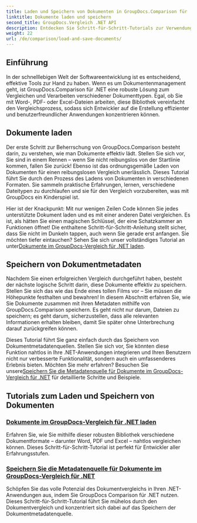 ```yaml
---
title: Laden und Speichern von Dokumenten in GroupDocs.Comparison für .NET
linktitle: Dokumente laden und speichern
second_title: GroupDocs.Vergleich .NET API
description: Entdecken Sie Schritt-für-Schritt-Tutorials zur Verwendung von GroupDocs.Comparison für .NET zum effizienten Laden und Speichern von Dokumenten. Perfekt für Entwickler, die Dokumentvergleiche optimieren möchten.
weight: 22
url: /de/comparison/load-and-save-documents/
---
```

## Einführung

In der schnelllebigen Welt der Softwareentwicklung ist es entscheidend, effektive Tools zur Hand zu haben. Wenn es um Dokumentenmanagement geht, ist GroupDocs.Comparison für .NET eine robuste Lösung zum Vergleichen und Verarbeiten verschiedener Dokumenttypen. Egal, ob Sie mit Word-, PDF- oder Excel-Dateien arbeiten, diese Bibliothek vereinfacht den Vergleichsprozess, sodass sich Entwickler auf die Erstellung effizienter und benutzerfreundlicher Anwendungen konzentrieren können.

## Dokumente laden

Der erste Schritt zur Beherrschung von GroupDocs.Comparison besteht darin, zu verstehen, wie man Dokumente effektiv lädt. Stellen Sie sich vor, Sie sind in einem Rennen – wenn Sie nicht reibungslos von der Startlinie kommen, fallen Sie zurück! Ebenso ist das ordnungsgemäße Laden von Dokumenten für einen reibungslosen Vergleich unerlässlich. Dieses Tutorial führt Sie durch den Prozess des Ladens von Dokumenten in verschiedenen Formaten. Sie sammeln praktische Erfahrungen, lernen, verschiedene Dateitypen zu durchlaufen und sie für den Vergleich vorzubereiten, was mit GroupDocs ein Kinderspiel ist.

Hier ist der Knackpunkt: Mit nur wenigen Zeilen Code können Sie jedes unterstützte Dokument laden und es mit einer anderen Datei vergleichen. Es ist, als hätten Sie einen magischen Schlüssel, der eine Schatzkammer an Funktionen öffnet! Die enthaltene Schritt-für-Schritt-Anleitung stellt sicher, dass Sie nicht im Dunkeln tappen, auch wenn Sie gerade erst anfangen. Sie möchten tiefer eintauchen? Sehen Sie sich unser vollständiges Tutorial an unter[Dokumente im GroupDocs-Vergleich für .NET laden](./load-documents/).

## Speichern von Dokumentmetadaten

Nachdem Sie einen erfolgreichen Vergleich durchgeführt haben, besteht der nächste logische Schritt darin, diese Dokumente effektiv zu speichern. Stellen Sie sich das wie das Ende eines tollen Films vor – Sie müssen die Höhepunkte festhalten und bewahren! In diesem Abschnitt erfahren Sie, wie Sie Dokumente zusammen mit ihren Metadaten mithilfe von GroupDocs.Comparison speichern. Es geht nicht nur darum, Dateien zu speichern; es geht darum, sicherzustellen, dass alle relevanten Informationen erhalten bleiben, damit Sie später ohne Unterbrechung darauf zurückgreifen können.

Dieses Tutorial führt Sie ganz einfach durch das Speichern von Dokumentmetadatenquellen. Stellen Sie sich vor, Sie könnten diese Funktion nahtlos in Ihre .NET-Anwendungen integrieren und Ihren Benutzern nicht nur verbesserte Funktionalität, sondern auch ein umfassenderes Erlebnis bieten. Möchten Sie mehr erfahren? Besuchen Sie unsere[Speichern Sie die Metadatenquelle für Dokumente im GroupDocs-Vergleich für .NET](./save-documents-metadata-source/) für detaillierte Schritte und Beispiele.

## Tutorials zum Laden und Speichern von Dokumenten
### [Dokumente im GroupDocs-Vergleich für .NET laden](./load-documents/)
Erfahren Sie, wie Sie mithilfe dieser robusten Bibliothek verschiedene Dokumentformate – darunter Word, PDF und Excel – nahtlos vergleichen können. Dieses Schritt-für-Schritt-Tutorial ist perfekt für Entwickler aller Erfahrungsstufen.
### [Speichern Sie die Metadatenquelle für Dokumente im GroupDocs-Vergleich für .NET](./save-documents-metadata-source/)
Schöpfen Sie das volle Potenzial des Dokumentvergleichs in Ihren .NET-Anwendungen aus, indem Sie GroupDocs Comparison für .NET nutzen. Dieses Schritt-für-Schritt-Tutorial führt Sie mühelos durch den Dokumentvergleich und konzentriert sich dabei auf das Speichern der Dokumentmetadatenquelle.